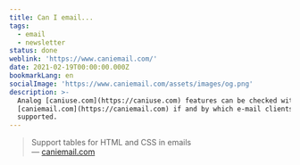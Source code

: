 ```yaml
---
title: Can I email...
tags:
  - email
  - newsletter
status: done
weblink: 'https://www.caniemail.com/'
date: 2021-02-19T00:00:00.000Z
bookmarkLang: en
socialImage: 'https://www.caniemail.com/assets/images/og.png'
description: >-
  Analog [caniuse.com](https://caniuse.com) features can be checked with
  [caniemail.com](https://caniemail.com) if and by which e-mail clients they are
  supported.
---
```

<blockquote>Support tables for HTML and CSS in emails<footer>— <a href="https://www.caniemail.com/">caniemail.com</a></footer></blockquote>

